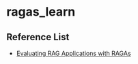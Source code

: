 # ragas_learn

## Reference List

- [Evaluating RAG Applications with RAGAs](https://medium.com/towards-data-science/evaluating-rag-applications-with-ragas-81d67b0ee31a)
